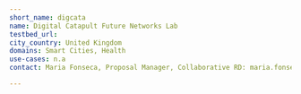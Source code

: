 ```yaml
---
short_name: digcata
name: Digital Catapult Future Networks Lab
testbed_url: 
city_country: United Kingdom
domains: Smart Cities, Health
use-cases: n.a
contact: Maria Fonseca, Proposal Manager, Collaborative RD: maria.fonseca@digicatapult.org.uk

---
```

